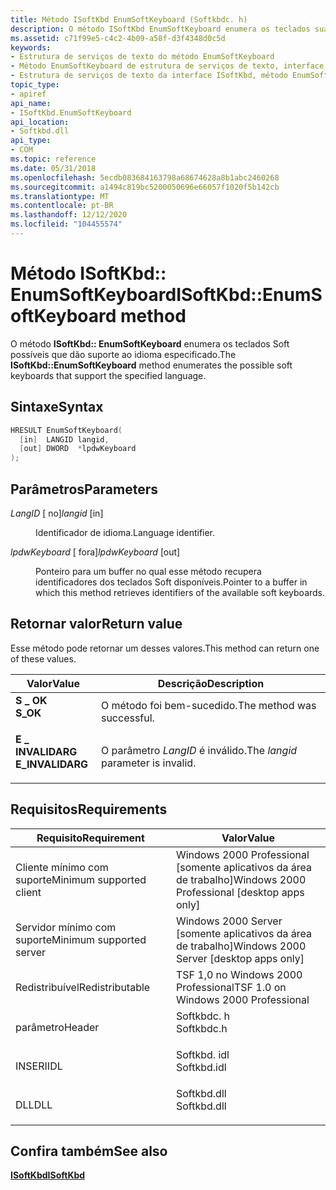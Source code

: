 ```yaml
---
title: Método ISoftKbd EnumSoftKeyboard (Softkbdc. h)
description: O método ISoftKbd EnumSoftKeyboard enumera os teclados suaves possíveis que dão suporte ao idioma especificado.
ms.assetid: c71f99e5-c4c2-4b09-a58f-d3f4348d0c5d
keywords:
- Estrutura de serviços de texto do método EnumSoftKeyboard
- Método EnumSoftKeyboard de estrutura de serviços de texto, interface ISoftKbd
- Estrutura de serviços de texto da interface ISoftKbd, método EnumSoftKeyboard
topic_type:
- apiref
api_name:
- ISoftKbd.EnumSoftKeyboard
api_location:
- Softkbd.dll
api_type:
- COM
ms.topic: reference
ms.date: 05/31/2018
ms.openlocfilehash: 5ecdb083684163798a68674628a8b1abc2460268
ms.sourcegitcommit: a1494c819bc5200050696e66057f1020f5b142cb
ms.translationtype: MT
ms.contentlocale: pt-BR
ms.lasthandoff: 12/12/2020
ms.locfileid: "104455574"
---
```

# <a name="isoftkbdenumsoftkeyboard-method"></a><span data-ttu-id="e1977-106">Método ISoftKbd:: EnumSoftKeyboard</span><span class="sxs-lookup"><span data-stu-id="e1977-106">ISoftKbd::EnumSoftKeyboard method</span></span>

<span data-ttu-id="e1977-107">O método **ISoftKbd:: EnumSoftKeyboard** enumera os teclados Soft possíveis que dão suporte ao idioma especificado.</span><span class="sxs-lookup"><span data-stu-id="e1977-107">The **ISoftKbd::EnumSoftKeyboard** method enumerates the possible soft keyboards that support the specified language.</span></span>

## <a name="syntax"></a><span data-ttu-id="e1977-108">Sintaxe</span><span class="sxs-lookup"><span data-stu-id="e1977-108">Syntax</span></span>


```C++
HRESULT EnumSoftKeyboard(
  [in]  LANGID langid,
  [out] DWORD  *lpdwKeyboard
);
```



## <a name="parameters"></a><span data-ttu-id="e1977-109">Parâmetros</span><span class="sxs-lookup"><span data-stu-id="e1977-109">Parameters</span></span>

<dl> <dt>

<span data-ttu-id="e1977-110">*LangID* \[ no\]</span><span class="sxs-lookup"><span data-stu-id="e1977-110">*langid* \[in\]</span></span>
</dt> <dd>

<span data-ttu-id="e1977-111">Identificador de idioma.</span><span class="sxs-lookup"><span data-stu-id="e1977-111">Language identifier.</span></span>

</dd> <dt>

<span data-ttu-id="e1977-112">*lpdwKeyboard* \[ fora\]</span><span class="sxs-lookup"><span data-stu-id="e1977-112">*lpdwKeyboard* \[out\]</span></span>
</dt> <dd>

<span data-ttu-id="e1977-113">Ponteiro para um buffer no qual esse método recupera identificadores dos teclados Soft disponíveis.</span><span class="sxs-lookup"><span data-stu-id="e1977-113">Pointer to a buffer in which this method retrieves identifiers of the available soft keyboards.</span></span>

</dd> </dl>

## <a name="return-value"></a><span data-ttu-id="e1977-114">Retornar valor</span><span class="sxs-lookup"><span data-stu-id="e1977-114">Return value</span></span>

<span data-ttu-id="e1977-115">Esse método pode retornar um desses valores.</span><span class="sxs-lookup"><span data-stu-id="e1977-115">This method can return one of these values.</span></span>



| <span data-ttu-id="e1977-116">Valor</span><span class="sxs-lookup"><span data-stu-id="e1977-116">Value</span></span>                                                                                        | <span data-ttu-id="e1977-117">Descrição</span><span class="sxs-lookup"><span data-stu-id="e1977-117">Description</span></span>                                   |
|----------------------------------------------------------------------------------------------|-----------------------------------------------|
| <dl> <span data-ttu-id="e1977-118"><dt>**S \_ OK**</dt></span><span class="sxs-lookup"><span data-stu-id="e1977-118"><dt>**S\_OK**</dt></span></span> </dl>         | <span data-ttu-id="e1977-119">O método foi bem-sucedido.</span><span class="sxs-lookup"><span data-stu-id="e1977-119">The method was successful.</span></span><br/>         |
| <dl> <span data-ttu-id="e1977-120"><dt>**E \_ INVALIDARG**</dt></span><span class="sxs-lookup"><span data-stu-id="e1977-120"><dt>**E\_INVALIDARG**</dt></span></span> </dl> | <span data-ttu-id="e1977-121">O parâmetro *LangID* é inválido.</span><span class="sxs-lookup"><span data-stu-id="e1977-121">The *langid* parameter is invalid.</span></span><br/> |



 

## <a name="requirements"></a><span data-ttu-id="e1977-122">Requisitos</span><span class="sxs-lookup"><span data-stu-id="e1977-122">Requirements</span></span>



| <span data-ttu-id="e1977-123">Requisito</span><span class="sxs-lookup"><span data-stu-id="e1977-123">Requirement</span></span> | <span data-ttu-id="e1977-124">Valor</span><span class="sxs-lookup"><span data-stu-id="e1977-124">Value</span></span> |
|-------------------------------------|----------------------------------------------------------------------------------------|
| <span data-ttu-id="e1977-125">Cliente mínimo com suporte</span><span class="sxs-lookup"><span data-stu-id="e1977-125">Minimum supported client</span></span><br/> | <span data-ttu-id="e1977-126">Windows 2000 Professional \[somente aplicativos da área de trabalho\]</span><span class="sxs-lookup"><span data-stu-id="e1977-126">Windows 2000 Professional \[desktop apps only\]</span></span><br/>                             |
| <span data-ttu-id="e1977-127">Servidor mínimo com suporte</span><span class="sxs-lookup"><span data-stu-id="e1977-127">Minimum supported server</span></span><br/> | <span data-ttu-id="e1977-128">Windows 2000 Server \[somente aplicativos da área de trabalho\]</span><span class="sxs-lookup"><span data-stu-id="e1977-128">Windows 2000 Server \[desktop apps only\]</span></span><br/>                                   |
| <span data-ttu-id="e1977-129">Redistribuível</span><span class="sxs-lookup"><span data-stu-id="e1977-129">Redistributable</span></span><br/>          | <span data-ttu-id="e1977-130">TSF 1,0 no Windows 2000 Professional</span><span class="sxs-lookup"><span data-stu-id="e1977-130">TSF 1.0 on Windows 2000 Professional</span></span><br/>                                        |
| <span data-ttu-id="e1977-131">parâmetro</span><span class="sxs-lookup"><span data-stu-id="e1977-131">Header</span></span><br/>                   | <dl> <span data-ttu-id="e1977-132"><dt>Softkbdc. h</dt></span><span class="sxs-lookup"><span data-stu-id="e1977-132"><dt>Softkbdc.h</dt></span></span> </dl>  |
| <span data-ttu-id="e1977-133">INSERI</span><span class="sxs-lookup"><span data-stu-id="e1977-133">IDL</span></span><br/>                      | <dl> <span data-ttu-id="e1977-134"><dt>Softkbd. idl</dt></span><span class="sxs-lookup"><span data-stu-id="e1977-134"><dt>Softkbd.idl</dt></span></span> </dl> |
| <span data-ttu-id="e1977-135">DLL</span><span class="sxs-lookup"><span data-stu-id="e1977-135">DLL</span></span><br/>                      | <dl> <span data-ttu-id="e1977-136"><dt>Softkbd.dll</dt></span><span class="sxs-lookup"><span data-stu-id="e1977-136"><dt>Softkbd.dll</dt></span></span> </dl> |



## <a name="see-also"></a><span data-ttu-id="e1977-137">Confira também</span><span class="sxs-lookup"><span data-stu-id="e1977-137">See also</span></span>

<dl> <dt>

[<span data-ttu-id="e1977-138">**ISoftKbd**</span><span class="sxs-lookup"><span data-stu-id="e1977-138">**ISoftKbd**</span></span>](isoftkbd.md)
</dt> </dl>

 

 





